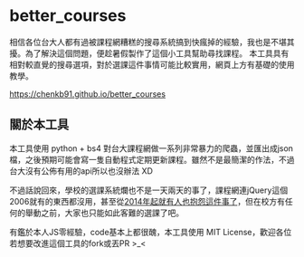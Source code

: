 # better_courses

相信各位台大人都有過被課程網糟糕的搜尋系統搞到快瘋掉的經驗，我也是不堪其擾。為了解決這個問題，便趁暑假製作了這個小工具幫助尋找課程。
本工具具有相對較直覺的搜尋選項，對於選課這件事情可能比較實用，網頁上方有基礎的使用教學。

https://chenkb91.github.io/better_courses

## 關於本工具

本工具使用 python + bs4 對台大課程網做一系列非常暴力的爬蟲，並匯出成json檔，之後預期可能會寫一隻自動程式定期更新課程。雖然不是最簡潔的作法，不過台大沒有公佈有用的api所以也沒辦法 XD

不過話說回來，學校的選課系統爛也不是一天兩天的事了，課程網連jQuery這個2006就有的東西都沒用，甚至從[2014年起就有人也抱怨這件事了](https://aelcenganda.medium.com/%E8%87%B4%E5%8F%B0%E5%A4%A7-%E6%90%9E%E8%BB%8A%E5%BA%AB%E8%AE%93%E5%AD%B8%E7%94%9F%E5%89%B5%E6%A5%AD-%E9%82%84%E4%B8%8D%E5%A6%82%E9%96%8B%E6%94%BE-api-20140930-1d313b427547)，但在校方有任何的舉動之前，大家也只能如此客難的選課了吧。

有鑑於本人JS零經驗，code基本上都很醜，本工具使用 MIT License，歡迎各位若想要改進這個工具的fork或丟PR >_<